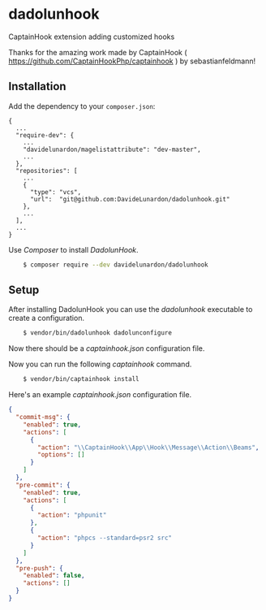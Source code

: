 # dadolunhook
CaptainHook extension adding customized hooks

Thanks for the amazing work made by CaptainHook ( https://github.com/CaptainHookPhp/captainhook ) by sebastianfeldmann!

## Installation

Add the dependency to your `composer.json`:

    {
      ...
      "require-dev": {
        ...
        "davidelunardon/magelistattribute": "dev-master",
        ...
      },
      "repositories": [
        ...
        {
          "type": "vcs",
          "url":  "git@github.com:DavideLunardon/dadolunhook.git"
        },
        ...
      ],
      ...
    }

Use *Composer* to install *DadolunHook*.
```bash
    $ composer require --dev davidelunardon/dadolunhook
```

## Setup
After installing DadolunHook you can use the *dadolunhook* executable to create a configuration.
```bash
    $ vendor/bin/dadolunhook dadolunconfigure 
```

Now there should be a *captainhook.json* configuration file.

Now you can run the following *captainhook* command.
```bash
    $ vendor/bin/captainhook install
```

Here's an example *captainhook.json* configuration file.
```json
{
  "commit-msg": {
    "enabled": true,
    "actions": [
      {
        "action": "\\CaptainHook\\App\\Hook\\Message\\Action\\Beams",
        "options": []
      }
    ]
  },
  "pre-commit": {
    "enabled": true,
    "actions": [
      {
        "action": "phpunit"
      },
      {
        "action": "phpcs --standard=psr2 src"
      }
    ]
  },
  "pre-push": {
    "enabled": false,
    "actions": []
  }
}
